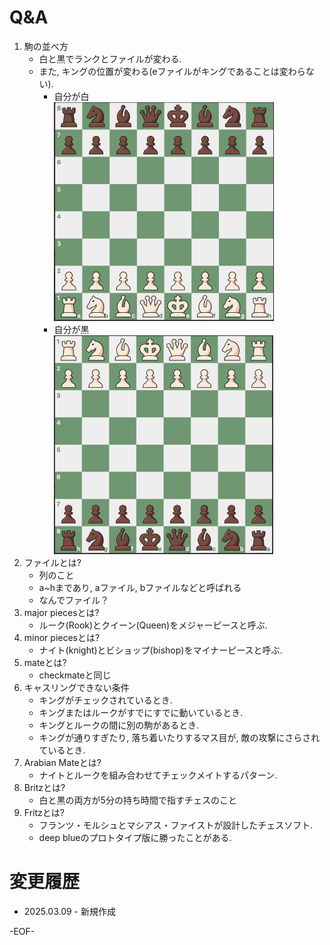 # Q&A
1. 駒の並べ方
    * 白と黒でランクとファイルが変わる.
    * また, キングの位置が変わる(eファイルがキングであることは変わらない).
        * 自分が白<br/>
            <img src="imgs/スクリーンショット 2025-03-22 14.08.27.png" height="350">
        * 自分が黒<br/>
            <img src="imgs/スクリーンショット 2025-03-22 14.11.23.png" height="350">
1. ファイルとは?
    * 列のこと
    * a~hまであり, aファイル, bファイルなどと呼ばれる
    * なんでファイル？
1. major piecesとは?
    * ルーク(Rook)とクイーン(Queen)をメジャーピースと呼ぶ.
1. minor piecesとは?
    * ナイト(knight)とビショップ(bishop)をマイナーピースと呼ぶ.
1. mateとは?
    * checkmateと同じ
1. キャスリングできない条件
    * キングがチェックされているとき.
    * キングまたはルークがすでにすでに動いているとき.
    * キングとルークの間に別の駒があるとき.
    * キングが通りすぎたり, 落ち着いたりするマス目が, 敵の攻撃にさらされているとき.
1. Arabian Mateとは?
    * ナイトとルークを組み合わせてチェックメイトするパターン.
1. Britzとは?
    * 白と黒の両方が5分の持ち時間で指すチェスのこと
1. Fritzとは?
    * フランツ・モルシュとマシアス・ファイストが設計したチェスソフト.
    * deep blueのプロトタイプ版に勝ったことがある.

# 変更履歴
* 2025.03.09 - 新規作成

-EOF-